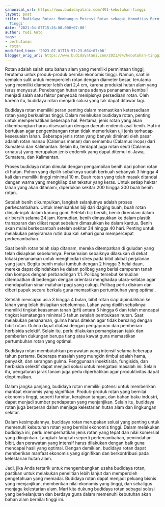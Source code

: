 ```yaml
---
canonical_url: https://www.budidayatani.com/491-kebutuhan-tinggi
layout: post
title: 'Budidaya Rotan: Membangun Potensi Rotan sebagai Komoditas Bernilai Ekonomis
  Tinggi'
date: '2021-04-07T15:26:00.000+07:00'
author: Yudi Anto
tags:
- perhutanan
- rotan
modified_time: '2023-07-01T18:57:23.604+07:00'
blogger_orig_url: https://www.budidayatani.com/2021/04/kebutuhan-tinggi-budidaya-rotan-layak.html
---
```


<p>Rotan adalah salah satu bahan alam yang memiliki permintaan tinggi, terutama untuk produk-produk bernilai ekonomis tinggi. Namun, saat ini semakin sulit untuk memperoleh rotan dengan diameter besar, terutama yang memiliki diameter lebih dari 2,4 cm, karena produksi hutan alam yang terus menyusut. Penebangan hutan tanpa adanya penanaman kembali menjadi salah satu faktor penyebab menipisnya persediaan rotan. Oleh karena itu, budidaya rotan menjadi solusi yang tak dapat ditawar lagi.</p><p>Budidaya rotan memiliki peran penting dalam memastikan ketersediaan rotan yang berkualitas tinggi. Dalam melakukan budidaya rotan, penting untuk memperhatikan beberapa hal. Pertama, jenis rotan yang akan dikembangkan harus disesuaikan dengan daerah endemik asal benih. Hal ini bertujuan agar pengembangan rotan tidak memerlukan uji jenis terhadap kesesuaian lahan. Beberapa jenis rotan yang banyak diminati oleh pasar adalah rotan manau (Calamus manan) dan semambu (Calamus inops) dari Sumatera dan Kalimantan. Selain itu, terdapat juga rotan seuti (Calamus ornatus) yang merupakan jenis endemik yang dapat ditemui di Jawa, Sumatera, dan Kalimantan.</p><p>Proses budidaya rotan dimulai dengan pengambilan benih dari pohon rotan di hutan. Pohon yang dipilih sebaiknya sudah berbuah sebanyak 3 hingga 4 kali dan memiliki tinggi minimal 10 m. Buah rotan yang telah masak ditandai dengan warna yang mengkilap dan tekstur yang keras. Untuk setiap hektar lahan yang akan ditanami, diperlukan sekitar 200 hingga 300 buah benih rotan.</p><p>Setelah benih dikumpulkan, langkah selanjutnya adalah proses perkecambahan. Untuk memisahkan biji dari daging buah, buah rotan diinjak-injak dalam karung goni. Setelah biji bersih, benih direndam dalam air bersih selama 24 jam. Kemudian, benih dimasukkan ke dalam plastik transparan dan diikat rapat sebelum dimasukkan ke dalam kardus. Benih akan mulai berkecambah setelah sekitar 34 hingga 40 hari. Penting untuk melakukan penyiraman rutin dua kali sehari guna mempercepat perkecambahan.</p><p>Saat benih rotan telah siap ditanam, mereka ditempatkan di guludan yang telah disiapkan sebelumnya. Persemaian sebaiknya dilakukan di dekat lokasi penanaman untuk menghindari stres pada bibit akibat perjalanan yang jauh. Begitu benih mulai tumbuh dengan 2 hingga 3 helai daun, mereka dapat dipindahkan ke dalam polibag yang berisi campuran tanah dan kompos dengan perbandingan 1:1. Polibag tersebut kemudian ditempatkan di bedengan dengan orientasi menghadap utara-selatan agar mendapatkan sinar matahari pagi yang cukup. Polibag perlu disiram dan diberi pupuk secara berkala guna memastikan pertumbuhan yang optimal.</p><p>Setelah mencapai usia 3 hingga 4 bulan, bibit rotan siap dipindahkan ke lahan yang telah disiapkan sebelumnya. Lahan yang dipilih sebaiknya memiliki tingkat keasaman tanah (pH) antara 5 hingga 6 dan telah mencapai tingkat kematangan minimal 3 tahun setelah pembukaan hutan. Saat melakukan penanaman, gulma harus ditekan agar tidak bersaing dengan bibit rotan. Gulma dapat diatasi dengan pengapuran dan pemberian herbisida selektif. Selain itu, perlu dilakukan pemangkasan tajuk dan pemberian dukungan berupa tiang atau kawat guna memastikan pertumbuhan rotan yang optimal.</p><p>Budidaya rotan membutuhkan perawatan yang intensif selama beberapa tahun pertama. Beberapa masalah yang mungkin timbul adalah hama, penyakit, dan serangan gulma. Penggunaan insektisida, fungisida, dan herbisida selektif dapat menjadi solusi untuk mengatasi masalah ini. Selain itu, pengaturan jarak tanam juga perlu diperhatikan agar produktivitas dapat dioptimalkan.</p><p>Dalam jangka panjang, budidaya rotan memiliki potensi untuk memberikan manfaat ekonomis yang signifikan. Produk-produk rotan yang bernilai ekonomis tinggi, seperti furnitur, kerajinan tangan, dan bahan baku industri, dapat menjadi sumber pendapatan yang menjanjikan. Selain itu, budidaya rotan juga berperan dalam menjaga kelestarian hutan alam dan lingkungan sekitar.</p><p>Dalam kesimpulannya, budidaya rotan merupakan solusi yang penting untuk memenuhi kebutuhan rotan yang bernilai ekonomis tinggi. Dalam melakukan budidaya ini, perlu memperhatikan jenis rotan yang tepat dan nilai komersial yang diinginkan. Langkah-langkah seperti perkecambahan, pemindahan bibit, dan perawatan yang intensif harus dilakukan dengan baik guna mencapai hasil yang optimal. Dengan demikian, budidaya rotan dapat memberikan manfaat ekonomis yang signifikan dan berkontribusi pada kelestarian hutan alam.</p><p>Jadi, jika Anda tertarik untuk mengembangkan usaha budidaya rotan, pastikan untuk melakukan penelitian lebih lanjut dan memperoleh pengetahuan yang memadai. Budidaya rotan dapat menjadi peluang bisnis yang menjanjikan, memberikan nilai ekonomis yang tinggi, dan sekaligus menjaga kelestarian alam. Mari kita dukung budidaya rotan sebagai solusi yang berkelanjutan dan berdaya guna dalam memenuhi kebutuhan akan bahan alam bernilai tinggi ini.</p>